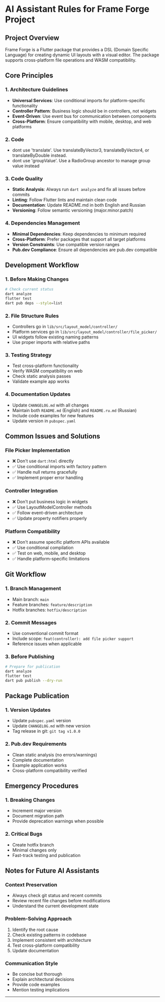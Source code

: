 # AI Assistant Rules for Frame Forge Project

## Project Overview
Frame Forge is a Flutter package that provides a DSL (Domain Specific Language) for creating dynamic UI layouts with a visual editor. The package supports cross-platform file operations and WASM compatibility.

## Core Principles

### 1. Architecture Guidelines
- **Universal Services**: Use conditional imports for platform-specific functionality
- **Controller Pattern**: Business logic should be in controllers, not widgets
- **Event-Driven**: Use event bus for communication between components
- **Cross-Platform**: Ensure compatibility with mobile, desktop, and web platforms

### 2. Code

- dont use 'translate'. Use translateByVector3, translateByVector4, or translateByDouble instead.
- dont use 'groupValue'. Use a RadioGroup ancestor to manage group value instead

### 3. Code Quality
- **Static Analysis**: Always run `dart analyze` and fix all issues before commits
- **Linting**: Follow Flutter lints and maintain clean code
- **Documentation**: Update README.md in both English and Russian
- **Versioning**: Follow semantic versioning (major.minor.patch)

### 4. Dependencies Management
- **Minimal Dependencies**: Keep dependencies to minimum required
- **Cross-Platform**: Prefer packages that support all target platforms
- **Version Constraints**: Use compatible version ranges
- **Pub.dev Compliance**: Ensure all dependencies are pub.dev compatible

## Development Workflow

### 1. Before Making Changes
```bash
# Check current status
dart analyze
flutter test
dart pub deps --style=list
```

### 2. File Structure Rules
- Controllers go in `lib/src/layout_model/controller/`
- Platform services go in `lib/src/layout_model/controller/file_picker/`
- UI widgets follow existing naming patterns
- Use proper imports with relative paths

### 3. Testing Strategy
- Test cross-platform functionality
- Verify WASM compatibility on web
- Check static analysis passes
- Validate example app works

### 4. Documentation Updates
- Update `CHANGELOG.md` with all changes
- Maintain both `README.md` (English) and `README.ru.md` (Russian)
- Include code examples for new features
- Update version in `pubspec.yaml`

## Common Issues and Solutions

### File Picker Implementation
- ❌ Don't use `dart:html` directly
- ✅ Use conditional imports with factory pattern
- ✅ Handle null returns gracefully
- ✅ Implement proper error handling

### Controller Integration
- ❌ Don't put business logic in widgets
- ✅ Use LayoutModelController methods
- ✅ Follow event-driven architecture
- ✅ Update property notifiers properly

### Platform Compatibility
- ❌ Don't assume specific platform APIs available
- ✅ Use conditional compilation
- ✅ Test on web, mobile, and desktop
- ✅ Handle platform-specific limitations

## Git Workflow

### 1. Branch Management
- Main branch: `main`
- Feature branches: `feature/description`
- Hotfix branches: `hotfix/description`

### 2. Commit Messages
- Use conventional commit format
- Include scope: `feat(controller): add file picker support`
- Reference issues when applicable

### 3. Before Publishing
```bash
# Prepare for publication
dart analyze
flutter test
dart pub publish --dry-run
```

## Package Publication

### 1. Version Updates
- Update `pubspec.yaml` version
- Update `CHANGELOG.md` with new version
- Tag release in git: `git tag v1.0.0`

### 2. Pub.dev Requirements
- Clean static analysis (no errors/warnings)
- Complete documentation
- Example application works
- Cross-platform compatibility verified

## Emergency Procedures

### 1. Breaking Changes
- Increment major version
- Document migration path
- Provide deprecation warnings when possible

### 2. Critical Bugs
- Create hotfix branch
- Minimal changes only
- Fast-track testing and publication

## Notes for Future AI Assistants

### Context Preservation
- Always check git status and recent commits
- Review recent file changes before modifications
- Understand the current development state

### Problem-Solving Approach
1. Identify the root cause
2. Check existing patterns in codebase
3. Implement consistent with architecture
4. Test cross-platform compatibility
5. Update documentation

### Communication Style
- Be concise but thorough
- Explain architectural decisions
- Provide code examples
- Mention testing implications

---

